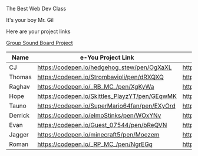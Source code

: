 The Best Web Dev Class

It's your boy Mr. Gil

Here are your project links

[Group Sound Board Project](https://codepen.io/codecraftworks/pen/xrRRYO?editors=1100)

<table>
<thead>
<tr>
<th>Name</th>
<th>e-You Project Link</th>
<th>Comic Book Project Link</th>
</tr>
</thead>
<tbody>
<tr>
<td>CJ</td>
<td><a href="https://codepen.io/hedgehog_stew/pen/OgXaXL">https://codepen.io/hedgehog_stew/pen/OgXaXL</a></td>
<td><a href="https://codepen.io/hedgehog_stew/full/YQpGNK/">https://codepen.io/hedgehog_stew/full/YQpGNK/</a></td>
</tr>
<tr>
<td>Thomas</td>
<td><a href="https://codepen.io/Strombavioli/pen/dRXQXQ">https://codepen.io/Strombavioli/pen/dRXQXQ</a></td>
<td><a href="https://codepen.io/Strombavioli/full/weozoo/">https://codepen.io/Strombavioli/full/weozoo/</a></td>
</tr>
<tr>
<td>Raghav</td>
<td><a href="https://codepen.io/_RB_MC_/pen/XgKyWa">https://codepen.io/_RB_MC_/pen/XgKyWa</a></td>
<td><a href="https://codepen.io/_RB_MC_/pen/PjbzLo">https://codepen.io/_RB_MC_/pen/PjbzLo</a></td>
</tr>
<tr>
<td>Hope</td>
<td><a href="https://codepen.io/Skittles_PlayzYT/pen/GEqwMK">https://codepen.io/Skittles_PlayzYT/pen/GEqwMK</a></td>
<td><a href="https://codepen.io/Skittles_PlayzYT/full/vZyKMw/">https://codepen.io/Skittles_PlayzYT/full/vZyKMw/</a></td>
</tr>
<tr>
<td>Tauno</td>
<td><a href="https://codepen.io/SuperMario64fan/pen/EXyOrd">https://codepen.io/SuperMario64fan/pen/EXyOrd</a></td>
<td><a href="https://codepen.io/SuperMario64fan/pen/xrREby">https://codepen.io/SuperMario64fan/pen/xrREby</a></td>
</tr>
<tr>
<td>Derrick</td>
<td><a href="https://codepen.io/elmoStinks/pen/WOxYNv">https://codepen.io/elmoStinks/pen/WOxYNv</a></td>
<td><a href="https://codepen.io/elmoStinks/pen/mwOEvZ">https://codepen.io/elmoStinks/pen/mwOEvZ</a></td>
</tr>
<tr>
<td>Evan</td>
<td><a href="https://codepen.io/Guest_07544/pen/bReQVN">https://codepen.io/Guest_07544/pen/bReQVN</a></td>
<td><a href="https://codepen.io/Guest_07544/pen/WOoowK">https://codepen.io/Guest_07544/pen/WOoowK</a></td>
</tr>
<tr>
<td>Jagger</td>
<td><a href="https://codepen.io/minecraft5/pen/Moezem">https://codepen.io/minecraft5/pen/Moezem</a></td>
<td><a href="https://codepen.io/minecraft5/pen/ZyBOZX">https://codepen.io/minecraft5/pen/ZyBOZX</a></td>
</tr>
<tr>
<td>Roman</td>
<td><a href="https://codepen.io/_RP_MC_/pen/NgrEGq">https://codepen.io/_RP_MC_/pen/NgrEGq</a></td>
<td><a href="https://codepen.io/_RP_MC_/pen/eRBzxG">https://codepen.io/_RP_MC_/pen/eRBzxG</a></td>
</tr></tbody>
</table>
